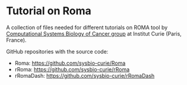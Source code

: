 # Tutorial on Roma

A collection of files needed for different tutorials on ROMA tool by [Computational Systems Biology of Cancer group](http://sysbio.curie.fr/) at Institut Curie (Paris, France).

GitHub repositories with the source code:
* Roma: https://github.com/sysbio-curie/Roma
* rRoma: https://github.com/sysbio-curie/rRoma
* rRomaDash: https://github.com/sysbio-curie/rRomaDash

